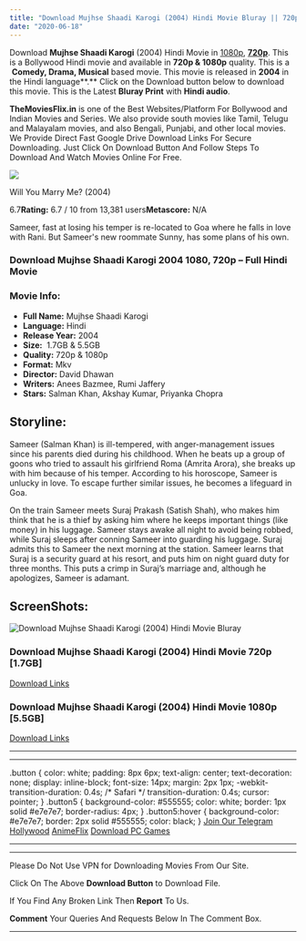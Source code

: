 ```yaml
---
title: "Download Mujhse Shaadi Karogi (2004) Hindi Movie Bluray || 720p [1.7GB] || 1080p [5.5GB]"
date: "2020-06-18"
---
```


Download **Mujhse Shaadi Karogi** (2004) Hindi Movie in [1080p](https://1moviesflix.com/1080p-movies/), [**720p**](https://1moviesflix.com/720p-movies/). This is a Bollywood Hindi movie and available in **720p & 1080p** quality. This is a  **Comedy, Drama, Musical** based movie. This movie is released in **2004** in the Hindi language**.** Click on the Download button below to download this movie. This is the Latest **Bluray Print** with **Hindi audio**.

**TheMoviesFlix.in** is one of the Best Websites/Platform For Bollywood and Indian Movies and Series. We also provide south movies like Tamil, Telugu and Malayalam movies, and also Bengali, Punjabi, and other local movies. We Provide Direct Fast Google Drive Download Links For Secure Downloading. Just Click On Download Button And Follow Steps To Download And Watch Movies Online For Free.

[![](https://m.media-amazon.com/images/M/MV5BYTg3N2YyZDAtY2QyNy00MDYzLTliYzctZTVkZTE2NzY0NDU4XkEyXkFqcGdeQXVyNDUzOTQ5MjY@._V1_SX300.jpg)](https://www.imdb.com/title/tt0418362/ "Will You Marry Me?")

Will You Marry Me? (2004)

6.7**Rating:** 6.7 / 10 from 13,381 users**Metascore:** N/A

Sameer, fast at losing his temper is re-located to Goa where he falls in love with Rani. But Sameer's new roommate Sunny, has some plans of his own.

### Download Mujhse Shaadi Karogi 2004 1080, 720p – Full Hindi Movie

### Movie Info:

- **Full Name:** Mujhse Shaadi Karogi
- **Language:** Hindi
- **Release Year:** 2004
- **Size:**  1.7GB & 5.5GB
- **Quality:** 720p & 1080p
- **Format:** Mkv
- **Director:** David Dhawan
- **Writers:** Anees Bazmee, Rumi Jaffery
- **Stars:** Salman Khan, Akshay Kumar, Priyanka Chopra

## Storyline:

Sameer (Salman Khan) is ill-tempered, with anger-management issues since his parents died during his childhood. When he beats up a group of goons who tried to assault his girlfriend Roma (Amrita Arora), she breaks up with him because of his temper. According to his horoscope, Sameer is unlucky in love. To escape further similar issues, he becomes a lifeguard in Goa.

On the train Sameer meets Suraj Prakash (Satish Shah), who makes him think that he is a thief by asking him where he keeps important things (like money) in his luggage. Sameer stays awake all night to avoid being robbed, while Suraj sleeps after conning Sameer into guarding his luggage. Suraj admits this to Sameer the next morning at the station. Sameer learns that Suraj is a security guard at his resort, and puts him on night guard duty for three months. This puts a crimp in Suraj’s marriage and, although he apologizes, Sameer is adamant.

## ScreenShots:

![Download Mujhse Shaadi Karogi (2004) Hindi Movie Bluray](https://i.imgur.com/gKx1ukp.jpg)

### Download Mujhse Shaadi Karogi (2004) Hindi Movie 720p \[1.7GB\]

[Download Links](https://1moviesflix.com?a270777880=N0FTNmd3VEFqTXNQVWw4ZHlvbURaTGdUaVlyNmlpM3UvYzB3cnVWTEVXVW1BbWxLaHo1QTF4M2dyK1Erd25BMTJrVWpYT3RFNUtJR0U3MXVNSWk3M3FmYUVGK2w2VkNwTVBnMWdlTWliWGM9)

### Download Mujhse Shaadi Karogi (2004) Hindi Movie 1080p \[5.5GB\] 

[Download Links](https://1moviesflix.com?a270777880=N0FTNmd3VEFqTXNQVWw4ZHlvbURaTGdUaVlyNmlpM3UvYzB3cnVWTEVXVW1BbWxLaHo1QTF4M2dyK1Erd25BMWdJNXk5c0JUbDdncGNtVGNvUkgwckJEVW1NbVFXenIrb0NnTnFoVXowd1k9)

* * *

* * *

.button { color: white; padding: 8px 6px; text-align: center; text-decoration: none; display: inline-block; font-size: 14px; margin: 2px 1px; -webkit-transition-duration: 0.4s; /\* Safari \*/ transition-duration: 0.4s; cursor: pointer; } .button5 { background-color: #555555; color: white; border: 1px solid #e7e7e7; border-radius: 4px; } .button5:hover { background-color: #e7e7e7; border: 2px solid #555555; color: black; } [Join Our Telegram](http://gdrivepro.xyz/join.php) [Hollywood](https://moviesverse.com/) [AnimeFlix](https://animeflix.in/) [Download PC Games](https://gamesflix.net/)  

* * *

* * *

  

Please Do Not Use VPN for Downloading Movies From Our Site.

Click On The Above **Download Button** to Download File.

If You Find Any Broken Link Then **Report** To Us.

**Comment** Your Queries And Requests Below In The Comment Box.

* * *
